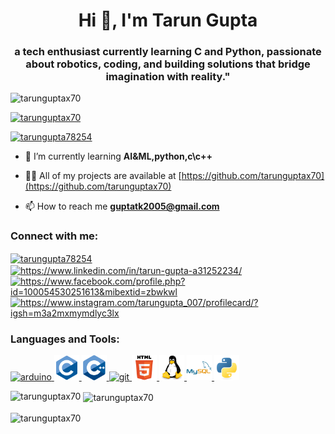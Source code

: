 <h1 align="center">Hi 👋, I'm Tarun Gupta</h1>
<h3 align="center">a tech enthusiast currently learning C and Python, passionate about robotics, coding, and building solutions that bridge imagination with reality."</h3>

<p align="left"> <img src="https://komarev.com/ghpvc/?username=tarunguptax70&label=Profile%20views&color=0e75b6&style=flat" alt="tarunguptax70" /> </p>

<p align="left"> <a href="https://github.com/ryo-ma/github-profile-trophy"><img src="https://github-profile-trophy.vercel.app/?username=tarunguptax70" alt="tarunguptax70" /></a> </p>

<p align="left"> <a href="https://twitter.com/tarungupta78254" target="blank"><img src="https://img.shields.io/twitter/follow/tarungupta78254?logo=twitter&style=for-the-badge" alt="tarungupta78254" /></a> </p>

- 🌱 I’m currently learning **AI&ML,python,c\c++**

- 👨‍💻 All of my projects are available at [https://github.com/tarunguptax70](https://github.com/tarunguptax70)

- 📫 How to reach me **guptatk2005@gmail.com**

<h3 align="left">Connect with me:</h3>
<p align="left">
<a href="https://twitter.com/tarungupta78254" target="blank"><img align="center" src="https://raw.githubusercontent.com/rahuldkjain/github-profile-readme-generator/master/src/images/icons/Social/twitter.svg" alt="tarungupta78254" height="30" width="40" /></a>
<a href="https://linkedin.com/in/https://www.linkedin.com/in/tarun-gupta-a31252234/" target="blank"><img align="center" src="https://raw.githubusercontent.com/rahuldkjain/github-profile-readme-generator/master/src/images/icons/Social/linked-in-alt.svg" alt="https://www.linkedin.com/in/tarun-gupta-a31252234/" height="30" width="40" /></a>
<a href="https://fb.com/https://www.facebook.com/profile.php?id=100054530251613&mibextid=zbwkwl" target="blank"><img align="center" src="https://raw.githubusercontent.com/rahuldkjain/github-profile-readme-generator/master/src/images/icons/Social/facebook.svg" alt="https://www.facebook.com/profile.php?id=100054530251613&mibextid=zbwkwl" height="30" width="40" /></a>
<a href="https://instagram.com/https://www.instagram.com/tarungupta_007/profilecard/?igsh=m3a2mxmymdlyc3lx" target="blank"><img align="center" src="https://raw.githubusercontent.com/rahuldkjain/github-profile-readme-generator/master/src/images/icons/Social/instagram.svg" alt="https://www.instagram.com/tarungupta_007/profilecard/?igsh=m3a2mxmymdlyc3lx" height="30" width="40" /></a>
</p>

<h3 align="left">Languages and Tools:</h3>
<p align="left"> <a href="https://www.arduino.cc/" target="_blank" rel="noreferrer"> <img src="https://cdn.worldvectorlogo.com/logos/arduino-1.svg" alt="arduino" width="40" height="40"/> </a> <a href="https://www.cprogramming.com/" target="_blank" rel="noreferrer"> <img src="https://raw.githubusercontent.com/devicons/devicon/master/icons/c/c-original.svg" alt="c" width="40" height="40"/> </a> <a href="https://www.w3schools.com/cpp/" target="_blank" rel="noreferrer"> <img src="https://raw.githubusercontent.com/devicons/devicon/master/icons/cplusplus/cplusplus-original.svg" alt="cplusplus" width="40" height="40"/> </a> <a href="https://git-scm.com/" target="_blank" rel="noreferrer"> <img src="https://www.vectorlogo.zone/logos/git-scm/git-scm-icon.svg" alt="git" width="40" height="40"/> </a> <a href="https://www.w3.org/html/" target="_blank" rel="noreferrer"> <img src="https://raw.githubusercontent.com/devicons/devicon/master/icons/html5/html5-original-wordmark.svg" alt="html5" width="40" height="40"/> </a> <a href="https://www.linux.org/" target="_blank" rel="noreferrer"> <img src="https://raw.githubusercontent.com/devicons/devicon/master/icons/linux/linux-original.svg" alt="linux" width="40" height="40"/> </a> <a href="https://www.mysql.com/" target="_blank" rel="noreferrer"> <img src="https://raw.githubusercontent.com/devicons/devicon/master/icons/mysql/mysql-original-wordmark.svg" alt="mysql" width="40" height="40"/> </a> <a href="https://www.python.org" target="_blank" rel="noreferrer"> <img src="https://raw.githubusercontent.com/devicons/devicon/master/icons/python/python-original.svg" alt="python" width="40" height="40"/> </a> </p>

<p><img align="left" src="https://github-readme-stats.vercel.app/api/top-langs?username=tarunguptax70&show_icons=true&locale=en&layout=compact" alt="tarunguptax70" /></p>

<p>&nbsp;<img align="center" src="https://github-readme-stats.vercel.app/api?username=tarunguptax70&show_icons=true&locale=en" alt="tarunguptax70" /></p>

<p><img align="center" src="https://github-readme-streak-stats.herokuapp.com/?user=tarunguptax70&" alt="tarunguptax70" /></p>
